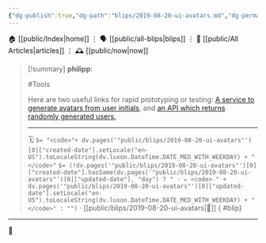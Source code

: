 ```yaml
---
{"dg-publish":true,"dg-path":"blips/2019-08-20-ui-avatars.md","dg-permalink":"2019/08/20/ui-avatars/","permalink":"/2019/08/20/ui-avatars/","title":"philipp @ 2019-08-20"}
---
```



<div class="transclusion internal-embed is-loaded"><div class="markdown-embed">




🏠 [[public/Index\|home]]  ⋮ 🗣️ [[public/all-blips\|blips]] ⋮  📝 [[public/All Articles\|articles]]  ⋮ 🕰️ [[public/now\|now]]


</div></div>


> [!summary] **philipp**:
>
> #Tools
>
> Here are two useful links for rapid prototyping or testing: [A service to generate avatars from user initials](https://ui-avatars.com/), and [an API which returns randomly generated users.](https://randomuser.me/)
> - - -
>
> 🗓️ `$= "<code>"+ dv.pages('"public/blips/2019-08-20-ui-avatars"')[0]["created-date"].setLocale("en-US").toLocaleString(dv.luxon.DateTime.DATE_MED_WITH_WEEKDAY) + "</code>"` `$= (!dv.pages('"public/blips/2019-08-20-ui-avatars"')[0]["created-date"].hasSame(dv.pages('"public/blips/2019-08-20-ui-avatars"')[0]["updated-date"], "day") ? " · ✏️ <code> " + dv.pages('"public/blips/2019-08-20-ui-avatars"')[0]["updated-date"].setLocale("en-US").toLocaleString(dv.luxon.DateTime.DATE_MED_WITH_WEEKDAY) + "</code>" : "")`  · [[public/blips/2019-08-20-ui-avatars\|🔗]]
{ #blip}


- - -

 👾
